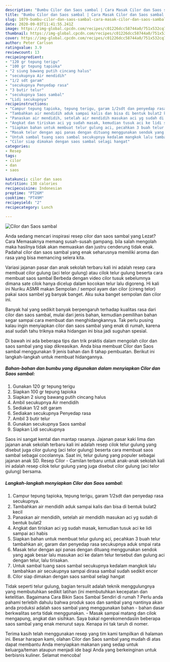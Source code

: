 ```yaml
---
description: "Bumbu Cilor dan Saos sambal | Cara Masak Cilor dan Saos sambal Yang Enak Dan Mudah"
title: "Bumbu Cilor dan Saos sambal | Cara Masak Cilor dan Saos sambal Yang Enak Dan Mudah"
slug: 1079-bumbu-cilor-dan-saos-sambal-cara-masak-cilor-dan-saos-sambal-yang-enak-dan-mudah
date: 2020-09-03T11:41:55.241Z
image: https://img-global.cpcdn.com/recipes/c01226dcc58744a0/751x532cq70/cilor-dan-saos-sambal-foto-resep-utama.jpg
thumbnail: https://img-global.cpcdn.com/recipes/c01226dcc58744a0/751x532cq70/cilor-dan-saos-sambal-foto-resep-utama.jpg
cover: https://img-global.cpcdn.com/recipes/c01226dcc58744a0/751x532cq70/cilor-dan-saos-sambal-foto-resep-utama.jpg
author: Peter Carlson
ratingvalue: 3.9
reviewcount: 13
recipeingredient:
- "120 gr tepung terigu"
- "100 gr tepung tapioka"
- "2 siung bawang putih cincang halus"
- "secukupnya Air mendidih"
- "1/2 sdt garam"
- "secukupnya Penyedap rasa"
- "3 butir telur"
- "secukupnya Saos sambal"
- "Lidi secukupnya"
recipeinstructions:
- "Campur tepung tapioka, tepung terigu, garam 1/2sdt dan penyedap rasa secukupnya."
- "Tambahkan air mendidih aduk sampai kalis dan bisa di bentuk bulat2 kecil"
- "Panaskan air mendidih, setelah air mendidih masukan aci yg sudah di bentuk bulat2"
- "Angkat dan tiriskan aci yg sudah masak, kemudian tusuk aci ke lidi sampai aci habis"
- "Siapkan bahan untuk membuat telur gulung aci, pecahkan 3 buah telur tambahkan air, garam dan penyedap rasa secukupnya aduk smpai rata"
- "Masak telur dengan api panas dengan dituang menggunakan sendok yang agak besar lalu masukan aci ke dalam telur tersebut dan gulung aci dengan telur, lalu tirisakan."
- "Untuk sambal tuang saos sambal secukupnya kedalam mangkok lalu tambahkan air secukupnya sampai dirasa sambal sudah sedikit encer"
- "Cilor siap dimakan dengan saos sambal selagi hangat"
categories:
- Resep
tags:
- cilor
- dan
- saos

katakunci: cilor dan saos 
nutrition: 138 calories
recipecuisine: Indonesian
preptime: "PT26M"
cooktime: "PT49M"
recipeyield: "2"
recipecategory: Lunch

---
```



![Cilor dan Saos sambal](https://img-global.cpcdn.com/recipes/c01226dcc58744a0/751x532cq70/cilor-dan-saos-sambal-foto-resep-utama.jpg)

Anda sedang mencari inspirasi resep cilor dan saos sambal yang Lezat? Cara Memasaknya memang susah-susah gampang. bila salah mengolah maka hasilnya tidak akan memuaskan dan justru cenderung tidak enak. Padahal cilor dan saos sambal yang enak seharusnya memiliki aroma dan rasa yang bisa memancing selera kita.

Variasi jajanan pasar dan anak sekolah terbaru kali ini adalah resep cara membuat cilor gulung (aci telor gulung) atau cilok telur gulung beserta cara membuat saos sambal Berbeda dengan video cilor tusuk sebelumnya dimana sate cilok hanya dicelup dalam kocokan telur lalu digoreng. Hi kali ini Nuriku ASMR makan Sempolan / sempol ayam dan cilor (cireng telor) pakai saos sambel yg banyak banget. Aku suka banget sempolan dan cilor ini.

Banyak hal yang sedikit banyak berpengaruh terhadap kualitas rasa dari cilor dan saos sambal, mulai dari jenis bahan, kemudian pemilihan bahan segar sampai cara membuat dan menghidangkannya. Tak perlu pusing kalau ingin menyiapkan cilor dan saos sambal yang enak di rumah, karena asal sudah tahu triknya maka hidangan ini bisa jadi suguhan spesial.


Di bawah ini ada beberapa tips dan trik praktis dalam mengolah cilor dan saos sambal yang siap dikreasikan. Anda bisa membuat Cilor dan Saos sambal menggunakan 9 jenis bahan dan 8 tahap pembuatan. Berikut ini langkah-langkah untuk membuat hidangannya.

<!--inarticleads1-->

##### Bahan-bahan dan bumbu yang digunakan dalam menyiapkan Cilor dan Saos sambal:

1. Gunakan 120 gr tepung terigu
1. Siapkan 100 gr tepung tapioka
1. Siapkan 2 siung bawang putih cincang halus
1. Ambil secukupnya Air mendidih
1. Sediakan 1/2 sdt garam
1. Sediakan secukupnya Penyedap rasa
1. Ambil 3 butir telur
1. Gunakan secukupnya Saos sambal
1. Siapkan Lidi secukupnya


Saos ini sangat kental dan mantap rasanya. Jajanan pasar kaki lima dan jajanan anak sekolah terbaru kali ini adalah resep cilok telur gulung yang disebut juga cilor gulung (aci telor gulung) beserta cara membuat saos sambal sebagai cocolannya. Saat ini, telur gulung yang populer sebagai jajanan anak SD. Resep Cilor - Camilan terbaru untuk anak-anak sekolah kali ini adalah resep cilok telur gulung yang juga disebut cilor gulung (aci telor gulung) bersama. 

<!--inarticleads2-->

##### Langkah-langkah menyiapkan Cilor dan Saos sambal:

1. Campur tepung tapioka, tepung terigu, garam 1/2sdt dan penyedap rasa secukupnya.
1. Tambahkan air mendidih aduk sampai kalis dan bisa di bentuk bulat2 kecil
1. Panaskan air mendidih, setelah air mendidih masukan aci yg sudah di bentuk bulat2
1. Angkat dan tiriskan aci yg sudah masak, kemudian tusuk aci ke lidi sampai aci habis
1. Siapkan bahan untuk membuat telur gulung aci, pecahkan 3 buah telur tambahkan air, garam dan penyedap rasa secukupnya aduk smpai rata
1. Masak telur dengan api panas dengan dituang menggunakan sendok yang agak besar lalu masukan aci ke dalam telur tersebut dan gulung aci dengan telur, lalu tirisakan.
1. Untuk sambal tuang saos sambal secukupnya kedalam mangkok lalu tambahkan air secukupnya sampai dirasa sambal sudah sedikit encer
1. Cilor siap dimakan dengan saos sambal selagi hangat


Tidak seperti telur gulung, bagian tersulit adalah teknik menggulungnya yang membutuhkan sedikit latihan (ini membutuhkan kecepatan dan ketelitian. Bagaimana Cara Bikin Saos Sambal Sendiri di rumah ? Perlu anda pahami terlebih dahulu bahwa produk saos dan sambal yang nantinya akan anda produksi adalah saos sambal yang menggunakan bahan - bahan dasar berkwalitas serta tidak menggunakan. - Masak sampai matang dan cilok mengapung, angkat dan sisihkan. Saya bakal ngerekomendasiin beberapa saos sambal yang enak menurut saya. Kenapa ini tak taruh di nomer. 

Terima kasih telah menggunakan resep yang tim kami tampilkan di halaman ini. Besar harapan kami, olahan Cilor dan Saos sambal yang mudah di atas dapat membantu Anda menyiapkan makanan yang sedap untuk keluarga/teman ataupun menjadi ide bagi Anda yang berkeinginan untuk berbisnis kuliner. Selamat mencoba!
